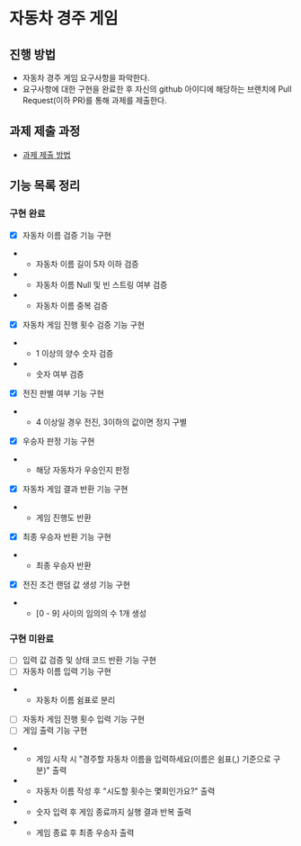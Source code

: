 # 자동차 경주 게임
## 진행 방법
* 자동차 경주 게임 요구사항을 파악한다.
* 요구사항에 대한 구현을 완료한 후 자신의 github 아이디에 해당하는 브랜치에 Pull Request(이하 PR)를 통해 과제를 제출한다.

## 과제 제출 과정
* [과제 제출 방법](https://github.com/next-step/nextstep-docs/tree/master/precourse)

## 기능 목록 정리
### 구현 완료
- [X] 자동차 이름 검증 기능 구현
- - 자동차 이름 길이 5자 이하 검증
- - 자동차 이름 Null 및 빈 스트링 여부 검증
- - 자동차 이름 중복 검증
- [X] 자동차 게임 진행 횟수 검증 기능 구현
- - 1 이상의 양수 숫자 검증 
- - 숫자 여부 검증
- [X] 전진 판별 여부 기능 구현
- - 4 이상일 경우 전진, 3이하의 값이면 정지 구별
- [X] 우승자 판정 기능 구현
- - 해당 자동차가 우승인지 판정
- [X] 자동차 게임 결과 반환 기능 구현
- - 게임 진행도 반환 
- [X] 최종 우승자 반환 기능 구현
- - 최종 우승자 반환
- [X] 전진 조건 랜덤 값 생성 기능 구현
- - [0 - 9] 사이의 임의의 수 1개 생성
### 구현 미완료
- [ ] 입력 값 검증 및 상태 코드 반환 기능 구현
- [ ] 자동차 이름 입력 기능 구현
- - 자동차 이름 쉼표로 분리
- [ ] 자동차 게임 진행 횟수 입력 기능 구현
- [ ] 게임 출력 기능 구현
- - 게임 시작 시 "경주할 자동차 이름을 입력하세요(이름은 쉼표(,) 기준으로 구분)" 출력
- - 자동차 이름 작성 후 "시도할 횟수는 몇회인가요?" 출력
- - 숫자 입력 후 게임 종료까지 실행 결과 반복 출력
- - 게임 종료 후 최종 우승자 출력